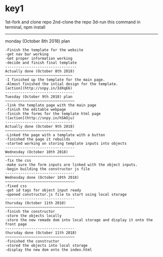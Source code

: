 # key1

1st-fork and clone repo
2nd-clone the repo
3d-run this command in terminal, npm install

----------------------------------
monday (October 8th 2018) plan
~~~~~~~~~~~~~~~~~~~~~~~~~~~~~~~~~~
-Finish the template for the website
-get nav bar working
-Get proper information working 
-decide and finish final template
---------------------------------
Actually done (October 8th 2018)
~~~~~~~~~~~~~~~~~~~~~~~~~~~~~~~
-I finished up the template for the main page.
-Almost finished the intial design for the template.
[action](http://snpy.in/IdXqE6)
--------------------------------
Tuesday (October 9th 2018) plan
~~~~~~~~~~~~~~~~~~~~~~~~~~~~~~~~
-link the template page with the main page
-finish the editable webpage
-finish the forms for the template html page
![action](http://snpy.in/h5AOju)
-------------------------------
Actually done (October 9th 2018)
~~~~~~~~~~~~~~~~~~~~~~~~~~~~~~~
-Linked the page with a template with a button
-finished the page it rebuilds
-started working on storing template inputs into objects
--------------------------------
Wednesday (October 10th 2018)
~~~~~~~~~~~~~~~~~~~~~~~~~~~~~~~~
-fix the css
-make sure the form inputs are linked with the object inputs.
-begin building the constructor js file
--------------------------------
Wednesday done (October 10th 2018)
~~~~~~~~~~~~~~~~~~~~~~~~~~~~~~~~
-fixed css
-got id tags for object input ready
-opened constructor.js file to start using local storage
--------------------------------
thursday (October 11th 2018)
~~~~~~~~~~~~~~~~~~~~~~~~~~~~~~~~
-finish the constructor
-store the objects locally
-store the new remade dom into local storage and display it onto the front page
--------------------------------
thursday done (October 11th 2018)
~~~~~~~~~~~~~~~~~~~~~~~~~~~~~~~~
-finished the constructor
-stored the objects into local storage
-display the new dom onto the index.html
